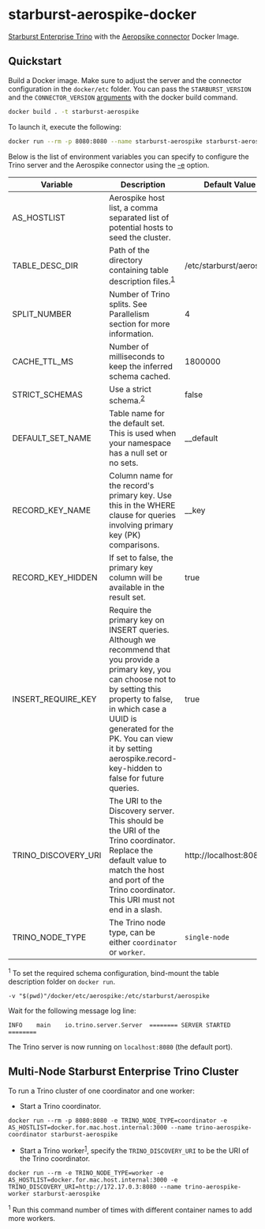 # starburst-aerospike-docker
[Starburst Enterprise Trino](https://docs.starburst.io/starburst-enterprise/) with the [Aeropsike connector](https://www.aerospike.com/enterprise/download/connectors/aerospike-trino) Docker Image.

## Quickstart
Build a Docker image.
Make sure to adjust the server and the connector configuration in the `docker/etc` folder.
You can pass the `STARBURST_VERSION` and the `CONNECTOR_VERSION` [arguments](https://docs.docker.com/engine/reference/builder/#arg) with the docker build command.
```bash
docker build . -t starburst-aerospike
```

To launch it, execute the following:
```bash
docker run --rm -p 8080:8080 --name starburst-aerospike starburst-aerospike
```
Below is the list of environment variables you can specify to configure the Trino server and the Aerospike connector using the [-e](https://docs.docker.com/engine/reference/commandline/run/#set-environment-variables--e---env---env-file) option.

| Variable | Description | Default Value |
| --- | --- | --- |
| AS_HOSTLIST | Aerospike host list, a comma separated list of potential hosts to seed the cluster. |  |
| TABLE_DESC_DIR | Path of the directory containing table description files.<sup>[1](#schema-folder)</sup> | /etc/starburst/aerospike |
| SPLIT_NUMBER | Number of Trino splits. See Parallelism section for more information. | 4 |
| CACHE_TTL_MS | Number of milliseconds to keep the inferred schema cached. | 1800000 |
| STRICT_SCHEMAS | Use a strict schema.<sup>[2](#strict-schema)</sup> | false |
| DEFAULT_SET_NAME | Table name for the default set. This is used when your namespace has a null set or no sets. | __default |
| RECORD_KEY_NAME | Column name for the record's primary key. Use this in the WHERE clause for queries involving primary key (PK) comparisons. | __key |
| RECORD_KEY_HIDDEN | If set to false, the primary key column will be available in the result set. | true |
| INSERT_REQUIRE_KEY | Require the primary key on INSERT queries. Although we recommend that you provide a primary key, you can choose not to by setting this property to false, in which case a UUID is generated for the PK. You can view it by setting aerospike.record-key-hidden to false for future queries. | true |
| TRINO_DISCOVERY_URI | The URI to the Discovery server. This should be the URI of the Trino coordinator. Replace the default value to match the host and port of the Trino coordinator. This URI must not end in a slash. | http://localhost:8080 |
| TRINO_NODE_TYPE | The Trino node type, can be either `coordinator` or `worker`. | `single-node` |

<sup name="schema-folder">1</sup> To set the required schema configuration, bind-mount the table description folder on `docker run`.
```
-v "$(pwd)"/docker/etc/aerospike:/etc/starburst/aerospike
```

Wait for the following message log line:
```
INFO	main	io.trino.server.Server	======== SERVER STARTED ========
```

The Trino server is now running on `localhost:8080` (the default port).

## Multi-Node Starburst Enterprise Trino Cluster
To run a Trino cluster of one coordinator and one worker:
* Start a Trino coordinator.
```
docker run --rm -p 8080:8080 -e TRINO_NODE_TYPE=coordinator -e AS_HOSTLIST=docker.for.mac.host.internal:3000 --name trino-aerospike-coordinator starburst-aerospike
```
* Start a Trino worker<sup>[1](#worker)</sup>, specify the `TRINO_DISCOVERY_URI` to be the URI of the Trino coordinator.
```
docker run --rm -e TRINO_NODE_TYPE=worker -e AS_HOSTLIST=docker.for.mac.host.internal:3000 -e TRINO_DISCOVERY_URI=http://172.17.0.3:8080 --name trino-aerospike-worker starburst-aerospike
```
<sup name="worker">1</sup> Run this command number of times with different container names to add more workers.

